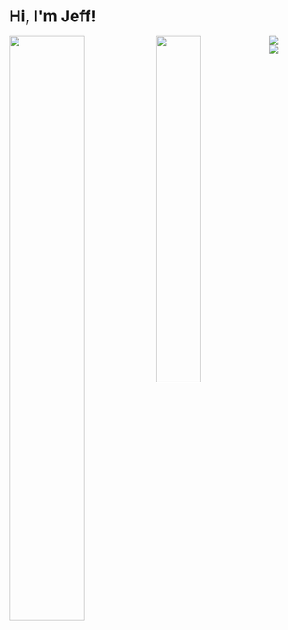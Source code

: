 # Hi, I'm Jeff!

<img align="left" width="52%" src="https://github-readme-stats.vercel.app/api?username=jefflai0412&show_icons=true&theme=dark" />
<img align="left" width="40%" src="https://github-readme-stats.vercel.app/api/top-langs/?username=jefflai0412&layout=compact" />


<img align="left" src="https://img.shields.io/badge/c-%2300599C.svg?style=for-the-badge&logo=c&logoColor=white"/>
<img align="left" src="https://img.shields.io/badge/python-3670A0?style=for-the-badge&logo=python&logoColor=ffdd54"/>
